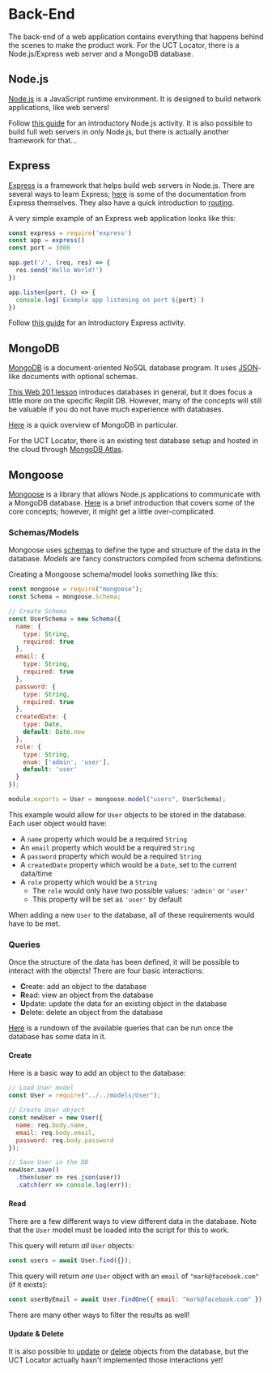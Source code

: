 # Back-End
The back-end of a web application contains everything that happens behind the scenes to make the product work. For the UCT Locator, there is a Node.js/Express web server and a MongoDB database. 

## Node.js
[Node.js](https://nodejs.org/en/about/) is a JavaScript runtime environment. It is designed to build network applications, like web servers!

Follow [this guide](https://hylandtechclub.com/web-201/TemplateLiterals/DriversLicenseCodeAlong.html) for an introductory Node.js activity. It is also possible to build full web servers in only Node.js, but there is actually another framework for that...

## Express
[Express](https://expressjs.com/) is a framework that helps build web servers in Node.js. There are several ways to learn Express; [here](https://expressjs.com/en/starter/hello-world.html) is some of the documentation from Express themselves. They also have a quick introduction to [routing](https://expressjs.com/en/starter/basic-routing.html).

A very simple example of an Express web application looks like this:

```js
const express = require('express')
const app = express()
const port = 3000

app.get('/', (req, res) => {
  res.send('Hello World!')
})

app.listen(port, () => {
  console.log(`Example app listening on port ${port}`)
})
```

Follow [this guide](https://hylandtechclub.com/web-201/ExpressProjects/ExpressProjectCodeAlong.html) for an introductory Express activity.

## MongoDB
[MongoDB](https://www.mongodb.com/) is a document-oriented NoSQL database program. It uses [JSON](https://www.w3schools.com/js/js_json_intro.asp)-like documents with optional schemas.

[This Web 201 lesson](https://hylandtechclub.com/web-201/DatabasesReplit/StudentDesc.html) introduces databases in general, but it does focus a little more on the specific Replit DB. However, many of the concepts will still be valuable if you do not have much experience with databases.

[Here](https://www.tutorialspoint.com/mongodb/mongodb_overview.htm) is a quick overview of MongoDB in particular.

For the UCT Locator, there is an existing test database setup and hosted in the cloud through [MongoDB Atlas](../MongoAtlasSetup.md).

## Mongoose
[Mongoose](https://mongoosejs.com/) is a library that allows Node.js applications to communicate with a MongoDB database. [Here](https://mongoosejs.com/docs/index.html) is a brief introduction that covers some of the core concepts; however, it might get a little over-complicated.

### Schemas/Models
Mongoose uses [schemas](https://www.mongodb.com/docs/atlas/app-services/schemas/) to define the type and structure of the data in the database. _Models_ are fancy constructors compiled from schema definitions.

Creating a Mongoose schema/model looks something like this:

```js
const mongoose = require("mongoose");
const Schema = mongoose.Schema;

// Create Schema
const UserSchema = new Schema({
  name: {
    type: String,
    required: true
  },
  email: {
    type: String,
    required: true
  },
  password: {
    type: String,
    required: true
  },
  createdDate: {
    type: Date,
    default: Date.now
  },
  role: {
    type: String,
    enum: ['admin', 'user'],
    default: 'user'
  }
});

module.exports = User = mongoose.model("users", UserSchema);
```

This example would allow for `User` objects to be stored in the database. Each user object would have:

- A `name` property which would be a required `String`
- An `email` property which would be a required `String`
- A `password` property which would be a required `String`
- A `createdDate` property which would be a `Date`, set to the current data/time
- A `role` property which would be a `String`
    - The `role` would only have two possible values: `'admin'` or `'user'`
    - This property will be set as `'user'` by default

When adding a new `User` to the database, all of these requirements would have to be met.

### Queries
Once the structure of the data has been defined, it will be possible to interact with the objects! There are four basic interactions:

- **C**reate: add an object to the database
- **R**ead: view an object from the database
- **U**pdate: update the data for an existing object in the database
- **D**elete: delete an object from the database

[Here](https://mongoosejs.com/docs/queries.html) is a rundown of the available queries that can be run once the database has some data in it.

#### Create
Here is a basic way to add an object to the database:

```js
// Load User model
const User = require("../../models/User");

// Create User object
const newUser = new User({
  name: req.body.name,
  email: req.body.email,
  password: req.body.password
});

// Save User in the DB
newUser.save()
  .then(user => res.json(user))
  .catch(err => console.log(err));
```

#### Read
There are a few different ways to view different data in the database. Note that the `User` model must be loaded into the script for this to work.

This query will return _all_ `User` objects:

```js
const users = await User.find({});
```

This query will return _one_ `User` object with an `email` of `"mark@facebook.com"` (if it exists):

```js
const userByEmail = await User.findOne({ email: "mark@facebook.com" });
```

There are many other ways to filter the results as well!

#### Update & Delete
It is also possible to [update](https://mongoosejs.com/docs/api.html#model_Model-updateOne) or [delete](https://mongoosejs.com/docs/api.html#model_Model-deleteOne) objects from the database, but the UCT Locator actually hasn't implemented those interactions yet!
